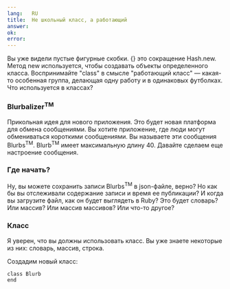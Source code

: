 ```yaml
---
lang:   RU
title:  Не школьный класс, а работающий
answer:
ok:
error:
---
```


Вы уже видели пустые фигурные скобки. {} это сокращение Hash.new. Метод new используется, чтобы создавать объекты
определенного класса. Воспринимайте "class" в смысле "работающий класс" &mdash; какая-то особенная группа,
делающая одну работу и в одинаковых футболках.
Что используется в классах?

### Blurbalizer<sup>TM</sup>
Прикольная идея для нового приложения. Это будет новая платформа для обмена сообщениями.
Вы хотите приложение, где люди могут обмениваться короткими сообщениями. Вы называете эти сообщения Blurbs<sup>TM</sup>.
Blurb<sup>TM</sup> имеет максимальную длину 40. Давайте сделаем еще настроение сообщения.

<!---Интернет действительно привел нас к тому, что даже в банкротстве люди отправляют улыбки, используя смайлики -->

### Где начать?
Ну, вы можете сохранить записи Blurbs<sup>TM</sup> в json-файле, верно?
Но как бы вы отслеживали содержание записи и время ее публикации?
И когда вы загрузите файл, как он будет выглядеть в Ruby?
Это будет словарь? Или массив? Или массив массивов? Или что-то другое?

### Класс
Я уверен, что вы должны использовать класс. Вы уже знаете некоторые из них:
словарь, массив, строка.

Создадим новый класс:

    class Blurb
    end
